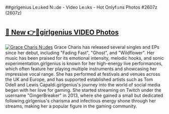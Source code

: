 ##girlgenius Le𝚊ked N𝚞de - Video Le𝚊ks - Hot Onlyf𝚊ns Photos #2607z (2607z)

# <h2><a href="https://mediaupload.pro?title=girlgenius&ref=9FEB">🔗 New 👉🔴girlgenius VIDEO Photos</a></h2>

[![Grace Charis N𝚞des](https://i.imgur.com/rIISA9y.gif)](https://mediaupload.pro?title=girlgenius&ref=9FEB)
Grace Charis has released several singles and EPs since her debut, including "Fading Fast", "Ghost", and "Wildflower". Her music has been praised for its emotional intensity, melodic hooks, and sonic experimentation.girlgenius is known for her high-energy live performances, which often feature her playing multiple instruments and showcasing her impressive vocal range. She has performed at festivals and venues across the UK and Europe, and has supported established artists such as Tom Odell and Lewis Capaldi.girlgenius's journey into the world of social media began with her love for gaming. She started streaming on Twitch under the username "GingerBreaker" in 2013, where she gained a small but dedicated following.girlgenius's charisma and infectious energy shone through her streams, making her a popular figure in the gaming community.